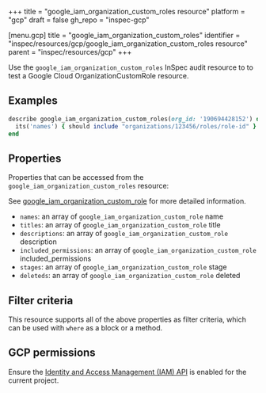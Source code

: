 +++
title = "google_iam_organization_custom_roles resource"
platform = "gcp"
draft = false
gh_repo = "inspec-gcp"

[menu.gcp]
title = "google_iam_organization_custom_roles"
identifier = "inspec/resources/gcp/google_iam_organization_custom_roles resource"
parent = "inspec/resources/gcp"
+++

Use the `google_iam_organization_custom_roles` InSpec audit resource to to test a Google Cloud OrganizationCustomRole resource.

## Examples

```ruby
describe google_iam_organization_custom_roles(org_id: '190694428152') do
  its('names') { should include "organizations/123456/roles/role-id" }
end
```

## Properties

Properties that can be accessed from the `google_iam_organization_custom_roles` resource:

See [google_iam_organization_custom_role](google_iam_organization_custom_role) for more detailed information.

  * `names`: an array of `google_iam_organization_custom_role` name
  * `titles`: an array of `google_iam_organization_custom_role` title
  * `descriptions`: an array of `google_iam_organization_custom_role` description
  * `included_permissions`: an array of `google_iam_organization_custom_role` included_permissions
  * `stages`: an array of `google_iam_organization_custom_role` stage
  * `deleteds`: an array of `google_iam_organization_custom_role` deleted

## Filter criteria

This resource supports all of the above properties as filter criteria, which can be used
with `where` as a block or a method.

## GCP permissions

Ensure the [Identity and Access Management (IAM) API](https://console.cloud.google.com/apis/library/iam.googleapis.com/) is enabled for the current project.
